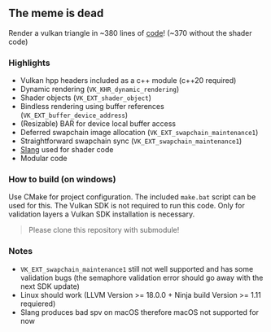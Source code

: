 ## The meme is dead

Render a vulkan triangle in ~380 lines of [code](https://github.com/fknfilewalker/vulkan-triangle-modern/blob/main/src/main.cpp)! (~370 without the shader code) 

### Highlights
* Vulkan hpp headers included as a c++ module (c++20 required)
* Dynamic rendering (`VK_KHR_dynamic_rendering`)
* Shader objects (`VK_EXT_shader_object`)
* Bindless rendering using buffer references (`VK_EXT_buffer_device_address`)
* (Resizable) BAR for device local buffer access
* Deferred swapchain image allocation (`VK_EXT_swapchain_maintenance1`)
* Straightforward swapchain sync (`VK_EXT_swapchain_maintenance1`)
* [Slang](https://github.com/shader-slang/slang) used for shader code
* Modular code

### How to build (on windows)
Use CMake for project configuration. The included `make.bat` script can be used for this. The Vulkan SDK is not required to run this code. Only for validation layers a Vulkan SDK installation is necessary.

> Please clone this repository with submodule!

### Notes
* `VK_EXT_swapchain_maintenance1` still not well supported and has some validation bugs (the semaphore validation error should go away with the next SDK update)
* Linux should work (LLVM Version >= 18.0.0 + Ninja build Version >= 1.11 requiered)
* Slang produces bad spv on macOS therefore macOS not supported for now
